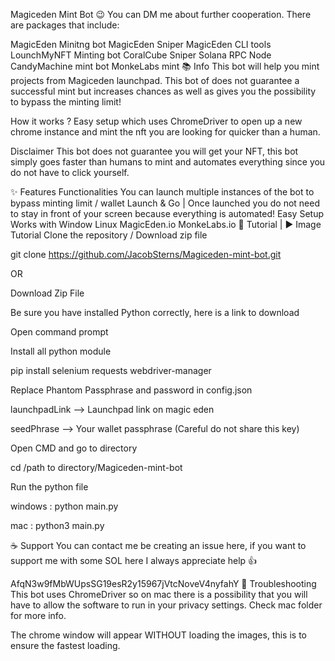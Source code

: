 Magiceden Mint Bot
😉 You can DM me about further cooperation. There are packages that include:

MagicEden Minitng bot
MagicEden Sniper
MagicEden CLI tools
LounchMyNFT Minting bot
CoralCube Sniper
Solana RPC Node
CandyMachine mint bot
MonkeLabs mint
📚 Info
This bot will help you mint projects from Magiceden launchpad. This bot of does not guarantee a successful mint but increases chances as well as gives you the possibility to bypass the minting limit!

How it works ?
Easy setup which uses ChromeDriver to open up a new chrome instance and mint the nft you are looking for quicker than a human.

Disclaimer
This bot does not guarantee you will get your NFT, this bot simply goes faster than humans to mint and automates everything since you do not have to click yourself.

✨ Features
Functionalities
You can launch multiple instances of the bot to bypass minting limit / wallet
Launch & Go | Once launched you do not need to stay in front of your screen because everything is automated!
Easy Setup
Works with
 Window
 Linux
 MagicEden.io
 MonkeLabs.io
📝 Tutorial | ▶️ Image Tutorial
Clone the repository / Download zip file

git clone https://github.com/JacobSterns/Magiceden-mint-bot.git

OR

Download Zip File

Be sure you have installed Python correctly, here is a link to download

Open command prompt

Install all python module

pip install selenium requests webdriver-manager

Replace Phantom Passphrase and password in config.json

launchpadLink --> Launchpad link on magic eden

seedPhrase --> Your wallet passphrase (Careful do not share this key)

Open CMD and go to directory

cd /path to directory/Magiceden-mint-bot

Run the python file

windows : python main.py

mac : python3 main.py

☕️ Support
You can contact me be creating an issue here, if you want to support me with some SOL here I always appreciate help 👍

AfqN3w9fMbWUpsSG19esR2y15967jVtcNoveV4nyfahY
🚩 Troubleshooting
This bot uses ChromeDriver so on mac there is a possibility that you will have to allow the software to run in your privacy settings. Check mac folder for more info.

The chrome window will appear WITHOUT loading the images, this is to ensure the fastest loading.

